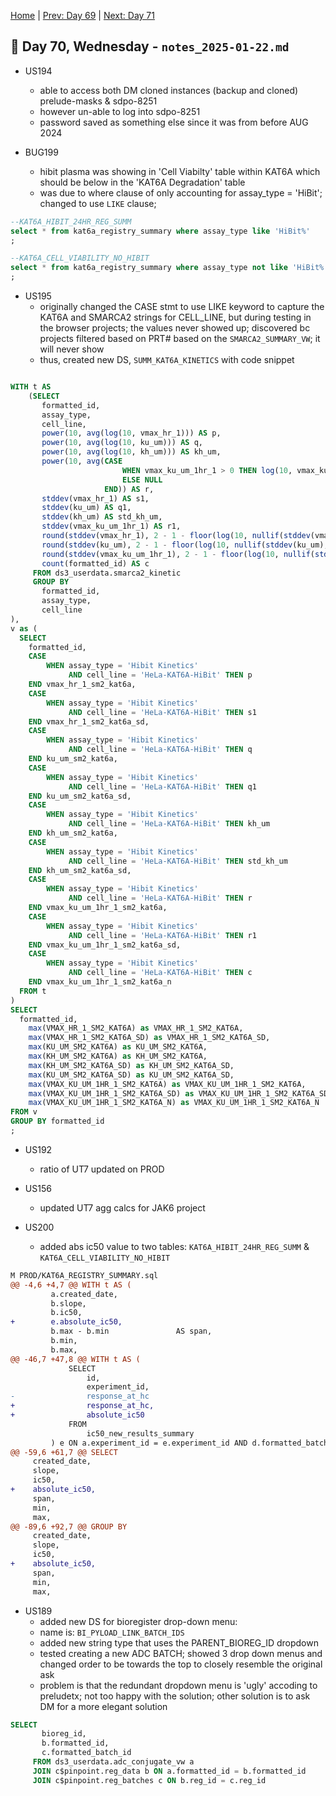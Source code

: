 [Home](../../main.md) | [Prev: Day 69](notes_2025-01-21.md) | [Next: Day 71](./notes_2025-01-23.md)

## 📝 Day 70, Wednesday - `notes_2025-01-22.md`

- US194 
    * able to access both DM cloned instances (backup and cloned) prelude-masks & sdpo-8251
    * however un-able to log into sdpo-8251
    * password saved as something else since it was from before AUG 2024

- BUG199
    * hibit plasma was showing in 'Cell Viabilty' table within KAT6A which should be below in the 'KAT6A Degradation' table
    * was due to where clause of only accounting for assay_type = 'HiBit'; changed to use `LIKE` clause; 

```sql
--KAT6A_HIBIT_24HR_REG_SUMM
select * from kat6a_registry_summary where assay_type like 'HiBit%'
;

--KAT6A_CELL_VIABILITY_NO_HIBIT
select * from kat6a_registry_summary where assay_type not like 'HiBit%' order by experiment_id desc
;
```

- US195
    * originally changed the CASE stmt to use LIKE keyword to capture the KAT6A and SMARCA2 strings for CELL_LINE, but during testing in the browser projects; the values never showed up; discovered bc projects filtered based on PRT# based on the `SMARCA2_SUMMARY_VW`; it will never show
    * thus, created new DS, `SUMM_KAT6A_KINETICS` with code snippet

```sql

WITH t AS
    (SELECT
       formatted_id,
       assay_type,
       cell_line,
       power(10, avg(log(10, vmax_hr_1))) AS p,
       power(10, avg(log(10, ku_um))) AS q,
       power(10, avg(log(10, kh_um))) AS kh_um,
       power(10, avg(CASE
                         WHEN vmax_ku_um_1hr_1 > 0 THEN log(10, vmax_ku_um_1hr_1)
                         ELSE NULL
                     END)) AS r,
       stddev(vmax_hr_1) AS s1,
       stddev(ku_um) AS q1,
       stddev(kh_um) AS std_kh_um,
       stddev(vmax_ku_um_1hr_1) AS r1,
       round(stddev(vmax_hr_1), 2 - 1 - floor(log(10, nullif(stddev(vmax_hr_1), 0)))) AS s2,
       round(stddev(ku_um), 2 - 1 - floor(log(10, nullif(stddev(ku_um), 0)))) AS q2,
       round(stddev(vmax_ku_um_1hr_1), 2 - 1 - floor(log(10, nullif(stddev(vmax_ku_um_1hr_1), 0)))) AS r2,
       count(formatted_id) AS c
     FROM ds3_userdata.smarca2_kinetic
     GROUP BY
       formatted_id,
       assay_type,
       cell_line
),
v as (
  SELECT
    formatted_id,
    CASE
        WHEN assay_type = 'Hibit Kinetics'
             AND cell_line = 'HeLa-KAT6A-HiBit' THEN p
    END vmax_hr_1_sm2_kat6a,
    CASE
        WHEN assay_type = 'Hibit Kinetics'
             AND cell_line = 'HeLa-KAT6A-HiBit' THEN s1
    END vmax_hr_1_sm2_kat6a_sd,
    CASE
        WHEN assay_type = 'Hibit Kinetics'
             AND cell_line = 'HeLa-KAT6A-HiBit' THEN q
    END ku_um_sm2_kat6a,
    CASE
        WHEN assay_type = 'Hibit Kinetics'
             AND cell_line = 'HeLa-KAT6A-HiBit' THEN q1
    END ku_um_sm2_kat6a_sd,
    CASE
        WHEN assay_type = 'Hibit Kinetics'
             AND cell_line = 'HeLa-KAT6A-HiBit' THEN kh_um
    END kh_um_sm2_kat6a,
    CASE
        WHEN assay_type = 'Hibit Kinetics'
             AND cell_line = 'HeLa-KAT6A-HiBit' THEN std_kh_um
    END kh_um_sm2_kat6a_sd,
    CASE
        WHEN assay_type = 'Hibit Kinetics'
             AND cell_line = 'HeLa-KAT6A-HiBit' THEN r
    END vmax_ku_um_1hr_1_sm2_kat6a,
    CASE
        WHEN assay_type = 'Hibit Kinetics'
             AND cell_line = 'HeLa-KAT6A-HiBit' THEN r1
    END vmax_ku_um_1hr_1_sm2_kat6a_sd,
    CASE
        WHEN assay_type = 'Hibit Kinetics'
             AND cell_line = 'HeLa-KAT6A-HiBit' THEN c
    END vmax_ku_um_1hr_1_sm2_kat6a_n
  FROM t
)
SELECT 
  formatted_id,
	max(VMAX_HR_1_SM2_KAT6A) as VMAX_HR_1_SM2_KAT6A,
	max(VMAX_HR_1_SM2_KAT6A_SD) as VMAX_HR_1_SM2_KAT6A_SD,
	max(KU_UM_SM2_KAT6A) as KU_UM_SM2_KAT6A,
	max(KH_UM_SM2_KAT6A) as KH_UM_SM2_KAT6A,
	max(KH_UM_SM2_KAT6A_SD) as KH_UM_SM2_KAT6A_SD,
	max(KU_UM_SM2_KAT6A_SD) as KU_UM_SM2_KAT6A_SD,
	max(VMAX_KU_UM_1HR_1_SM2_KAT6A) as VMAX_KU_UM_1HR_1_SM2_KAT6A,
	max(VMAX_KU_UM_1HR_1_SM2_KAT6A_SD) as VMAX_KU_UM_1HR_1_SM2_KAT6A_SD,
	max(VMAX_KU_UM_1HR_1_SM2_KAT6A_N) as VMAX_KU_UM_1HR_1_SM2_KAT6A_N
FROM v
GROUP BY formatted_id
;

```

- US192
    * ratio of UT7 updated on PROD

- US156
    * updated UT7 agg calcs for JAK6 project

- US200
    * added abs ic50 value to two tables: `KAT6A_HIBIT_24HR_REG_SUMM` & `KAT6A_CELL_VIABILITY_NO_HIBIT`

```diff
M PROD/KAT6A_REGISTRY_SUMMARY.sql
@@ -4,6 +4,7 @@ WITH t AS (
         a.created_date,
         b.slope,
         b.ic50,
+        e.absolute_ic50,
         b.max - b.min               AS span,
         b.min,
         b.max,
@@ -46,7 +47,8 @@ WITH t AS (
             SELECT 
                 id,
                 experiment_id, 
-                response_at_hc 
+                response_at_hc,
+                absolute_ic50
             FROM 
                 ic50_new_results_summary
         ) e ON a.experiment_id = e.experiment_id AND d.formatted_batch_id = e.id
@@ -59,6 +61,7 @@ SELECT
     created_date,
     slope,
     ic50,
+    absolute_ic50,
     span,
     min,
     max,
@@ -89,6 +92,7 @@ GROUP BY
     created_date,
     slope,
     ic50,
+    absolute_ic50,
     span,
     min,
     max,
```

- US189
    * added new DS for bioregister drop-down menu:
    * name is: `BI_PYLOAD_LINK_BATCH_IDS`
    * added new string type that uses the PARENT_BIOREG_ID dropdown
    * tested creating a new ADC BATCH; showed 3 drop down menus and changed order to be towards the top to closely resemble the original ask
    * problem is that the redundant dropdown menu is 'ugly' accoding to preludetx; not too happy with the solution; other solution is to ask DM for a more elegant solution

```sql
SELECT
       bioreg_id,
       b.formatted_id,
       c.formatted_batch_id
     FROM ds3_userdata.adc_conjugate_vw a
     JOIN c$pinpoint.reg_data b ON a.formatted_id = b.formatted_id
     JOIN c$pinpoint.reg_batches c ON b.reg_id = c.reg_id
```
